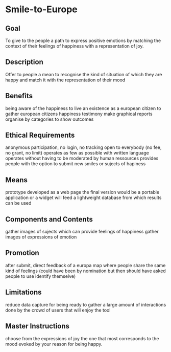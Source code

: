 # Smile-to-Europe

## Goal
To give to the people a path to express positive emotions by matching the context of their feelings of happiness with a representation of joy.

## Description
Offer to people a mean to recognise the kind of situation of which they are happy and match it with the representation of their mood

## Benefits
being aware of the happiness to live an existence as a european citizen 
to gather european citizens happiness testimony 
make graphical reports organise by categories to show outcomes 

## Ethical Requirements
anonymous participation, no login, no tracking 
open to everybody (no fee, no grant, no limit)
operates as few as possible with written language
operates without having to be moderated by human ressources 
provides people with the option to submit new smiles or sujects of hapiness

## Means
prototype developed as a web page
the final version would be a portable application or a widget
will feed a lightweight database from which results can be used

## Components and Contents 
gather images of sujects which can provide feelings of happiness
gather images of expressions of emotion

## Promotion 
after submit, direct feedback of a europa map where people share the same kind of feelings
(could have been by nomination but then should have asked people to use identify themselve)

## Limitations
reduce data capture for being ready to gather a large amount of interactions done by the crowd of users that will enjoy the tool

## Master Instructions
choose from the expressions of joy the one that most corresponds to the mood evoked by your reason for being happy.
